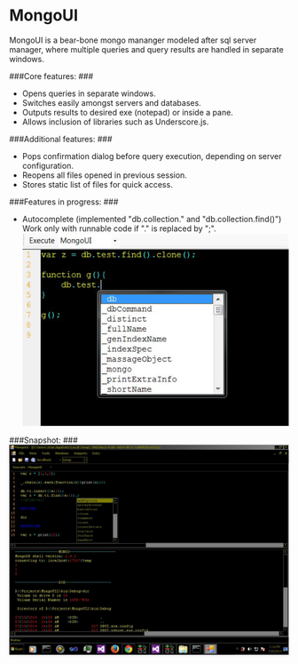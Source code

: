 MongoUI
=======

MongoUI is a bear-bone mongo mananger modeled after sql server manager, where multiple queries and query results are handled in separate windows.  

###Core features: ###

  - Opens queries in separate windows.
  - Switches easily amongst servers and databases.
  - Outputs results to desired exe (notepad) or inside a pane.
  - Allows inclusion of libraries such as Underscore.js.


###Additional features: ###

  - Pops confirmation dialog before query execution, depending on server configuration.</td></tr>
  - Reopens all files opened in previous session.</td></tr>
  - Stores static list of files for quick access.</td></tr>

###Features in progress: ###

  - Autocomplete (implemented "db.collection." and "db.collection.find()")
    Work only with runnable code if "." is replaced by ";".
    <img src="Images/AutoComplete.jpg"></image>

###Snapshot: ###
<img src="Images/AppSnapShot.jpg"></image>
